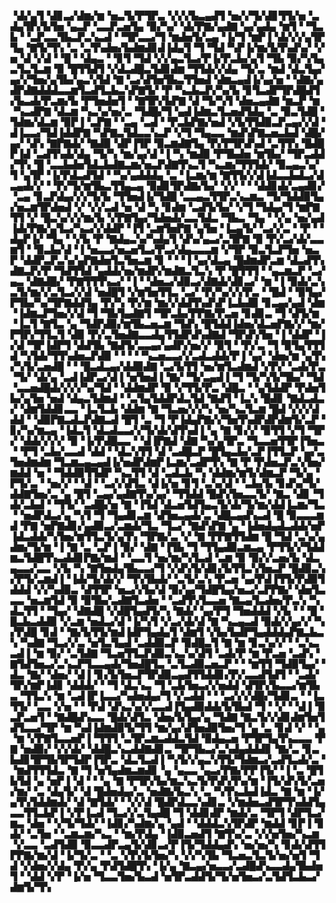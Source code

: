 ▝▟▞▄▜▝▟▊▃▞▟▆▞▆▝▅▃▜▞▛▜▛▃▝▞▞▞▙▃▄▟▜▝▅▞▞▜▞▟▊▜▜▞▅▝▃▟▄▜▛▞▙▜▅▝▄▃▛▝▃▃▛▃▅▜▄▝▉▞▚▞▝▟▞▛▇▞▄▟▇▝▄▞▄▟▄▝▆▜▝▝▜▃▙▝▝▃▛▃▃▜▙▃▛▃▚▃▟▝▝▜▛▃▃▞▜▝▆▟▅▜▞▃▄▝▐▞▜▝▆▛▐▝▟▞▞▞▄▜▛▜▄▝▇▜▞▜▚▝▃▝▃▜▚▟▅▞▙▟▆▟▊▟▐▟▄▜▝▜▝▜▟▝▚▛▐▞▆▞▙▜▚▟▚▞▝▞▅▝▟▝▞▟▝▝█▝▝▟▄▃▝▝▊▜▝▜▟▝▞▞▄▃▜▃▞▛▐▞▛▃▙▞▄▜▝▜▙▝▉▞▚▜▄▃▜▃▜▃▆▝▉▝█▜▜▟▜▝▞▟▃▟█▃▜▟▊▟▆▝▜▜▟▞▞▟▄▝▜▞▃▝▆▟▝▟▃▜▄▞▄▞▞▜▅▞▄▜▙▞▄▃▚▜▟▝▇▝▃▞▟▜▅▜▙▃▜▜▅▟▝▟▆▃▄▟▐▞▄▞▅▝▝▟▇▞▄▟▛▟▇▟▟▟▃▃▆▜▃▟▜▃▙▃▚▛▇▜▞▝▛▝▚▃▙▃▛▞▚▞▙▝▊▜▃▟▛▜▛▟█▟▜▞▙▃▟▞▛▃▆▞▙▝▛▜▅▟▅▜▝▝▇▜▛▞▙▛▇▝▟▝▜▞▚▜▝▟▅▃▄▟▇▝▆▃▛▝▆▝▚▃▟▛▇▝▟▃▆▝▚▃▚▞▅▞▃▝▜▟█▞▜▝▄▟▐▟▆▃▜▃▅▟▜▟▄▝▃▝▉▃▜▟█▝▜▟▆▞▟▃▆▝▉▛▐▝▃▛▇▝▝▃▄▝▃▟▝▝▛▃▙▛▇▞▅▟▝▞▙▜▜▟▉▃▛▃▄▞▞▟▝▟▐▃▃▞▜▟▐▟▟▛▇▝▚▛▇▃▜▟▃▃▚▃▛▝▞▜▝▜▄▃▃▝▆▟▚▛▇▃▅▃▙▟▝▟█▞▄▞▝▟▚▝▇▛▇▟▞▝▇▟▉▝▟▛▐▜▛▝▉▃▆▟▇▜▄▝▛▞▛▜▛▟▚▟▝▃▜▜▚▝█▟█▛▐▟▝▃▟▜▚▟▞▟▄▝▜▞▚▝▆▞▄▞▟▝▐▝▚▝▆▟▉▝▛▜▙▟▅▝▆▜▙▞▝▜▛▃▟▟▞▜▚▝█▝▃▃▙▟▅▜▟▃▙▟▇▃▆▞▅▃▛▟▇▜▚▃▜▝▚▃▆▞▜▜▜▟▞▝▉▃▄▃▚▞▜▝▄▜▛▝▐▞▛▟▃▟▜▟▝▝▚▞▄▟▟▟▄▝▃▝▐▃▆▞▆▝▇▜▜▞▞▟▐▟▃▃▙▟▃▞▟▃▄▟▞▞▝▝▛▞▜▞▆▜▙▃▜▜▄▃▄▝▉▟▊▜▛▟▇▞▙▞▝▞▞▝▝▝▟▟▊▟▞▃▄▟▊▞▝▃▄▝▊▃▛▟▄▞▞▞▜▞▙▝▜▜▅▟▐▞▜▟█▝▃▃▄▃▜▜▛▃▚▃▆▃▝▜▞▜▟▟▉▜▄▞▅▃▆▜▛▟▅▟▝▞▝▞▞▃▟▝▅▝▟▝▚▝▊▟▆▝▃▟▜▞▙▞▝▞▜▝▜▟▄▞▜▝▆▛▇▜▜▝▞▝█▃▚▞▞▞▆▞▙▝▞▛▇▜▄▞▜▟▅▟▞▃▃▜▟▃▝▜▙▃▝▜▄▝▝▞▄▝▅▞▄▟▐▟▞▛▇▞▄▜▃▞▚▃▞▞▟▟▛▝▐▜▝▃▆▜▅▛▇▝▄▜▅▝▐▃▄▜▞▝▃▞▞▃▝▝▛▝▝▟▄▛▐▞▝▜▄▝▝▞▙▝▛▝▇▟▄▃▚▞▚▟▄▜▝▟▚▞▄▃▞▃▜▛▇▝▉▝▛▞▃▞▟▞▃▃▆▜▝▝▉▃▙▞▟▝▐▝▅▃▃▞▅▃▅▜▃▞▛▃▞▟▄▃▃▃▆▝▞▜▛▝▉▃▜▃▛▜▅▝▅▃▛▝▟▟▛▃▛▃▚▞▄▛▇▟▅▜▃▜▅▃▆▝▊▝▝▝▐▝▄▞▟▃▄▝█▟▆▟▛▃▆▝▟▃▟▜▚▟▇▃▛▞▛▝▜▟▜▜▟▝▄▟▟▞▅▞▆▟▛▞▆▟▇▃▜▃▚▝▛▝█▜▜▜▝▝▄▃▆▃▛▝▃▞▄▃▝▟▇▟█▞▝▛▇▜▜▜▚▃▞▝▐▝▝▟▅▃▞▟▉▃▞▟▇▟▞▟▊▃▞▝▆▝▐▝▉▟▞▃▚▃▜▞▆▞▞▃▜▃▞▞▟▝▅▟█▜▝▞▆▜▅▜▜▃▝▃▞▝▛▞▚▞▞▞▛▃▝▝█▟▝▝▉▜▄▞▛▜▙▞▚▞▜▛▇▟▟▜▄▝▛▞▚▝▛▞▆▝▆▞▞▟▟▜▚▟▚▛▐▃▙▟▉▝▊▃▄▞▄▟▝▟▆▝▐▟▆▃▛▜▅▞▞▟▝▜▝▜▙▜▄▟▇▜▝▜▛▃▙▞▛▛▇▞▛▃▅▝▊▟▊▃▝▜▝▟▜▞▆▝▐▃▜▝▇▜▃▝▄▝▜▟▛▟▉▞▆▜▙▃▅▃▆▝▜▟▚▝█▜▟▟▐▟▅▞▟▃▅▛▇▞▞▝▆▞▛▜▛▞▜▜▃▜▝▟▉▝▛▞▃▜▅▟▇▃▃▟▄▜▜▟▛▟▚▟▇▟▝▜▛▟▚▜▅▝▐▝▟▟▛▝▐▞▟▝▜▛▐▟▛▜▝▟▟▜▙▝▇▟▜▞▃▃▄▞▄▟▛▞▅▞▞▝▉▜▝▝▛▞▃▝▜▝▉▜▄▜▜▜▟▝▚▜▟▞▜▜▚▟▅▃▛▟▉▝▝▝▝▝▚▃▅▃▃▞▞▃▟▃▟▟▞▛▐▝▄▞▝▟▅▞▆▝▄▜▚▞▚▜▞▃▅▟█▝▝▝█▃▟▃▄▞▟▟▉▟▇▝▃▞▙▜▜▝▅▞▆▜▃▟▆▟▝▞▛▞▝▃▟▞▛▃▝▜▞▝▟▞▄▝▃▟▐▟▛▃▞▟▐▝▅▜▅▟▐▝▇▞▝▜▞▃▄▟▐▝▜▝▜▞▚▜▞▜▙▞▝▜▟▝▃▃▅▟█▟▞▞▞▞▚▞▜▟▝▝▟▟▆▟▛▝▉▝▞▜▜▞▛▃▝▟█▃▝▝▄▜▟▟▛▝▛▟▅▜▙▞▄▜▅▝▅▟▝▟▄▃▜▟▆▟▝▝▃▜▄▜▟▟▛▟▃▜▟▝▇▟▜▝▐▃▚▝█▟▊▝▇▟▃▟▃▞▝▟▆▜▟▟▊▃▃▝▐▃▜▃▙▝▟▟▆▝▇▝▜▃▅▞▞▞▚▝▅▞▚▃▜▃▆▝█▟▝▞▞▞▟▟▟▝▝▟▉▛▇▃▟▃▛▟▇▃▟▝█▜▝▃▝▜▝▛▐▟▄▛▇▞▞▜▅▜▚▟▛▟▛▟▆▜▞▃▛▝▊▞▚▞▆▃▄▝▐▟▃▜▝▟▃▟▃▃▞▞▜▞▟▞▟▜▚▟▐▝▄▝▇▝▊▞▞▝▉▜▜▝▞▜▝▜▛▞▝▟▟▞▞▞▞▝▉▝▐▞▛▟█▃▃▝▝▟▐▛▇▟▝▟▇▝▚▞▄▜▛▃▝▜▃▃▅▜▜▛▐▜▅▃▝▝▛▜▝▃▙▞▃▃▟▝▟▟▝▝▟▃▚▜▜▝▟▝▃▟█▃▛▝█▜▄▃▙▞▃▛▐▜▜▃▛▝▄▞▃▜▅▟▆▟▆▝▜▃▆▃▄▃▄▟▐▞▅▟▛▟▆▛▐▃▆▞▃▟▛▜▚▝▇▝▛▝▛▟▅▃▛▃▚▜▅▞▆▟▟▝▅▝▝▜▟▟▉▜▜▟▛▝▚▃▜▜▝▟▝▃▟▃▙▝▚▝▟▟▆▞▆▜▞▟▆▃▛▝▜▞▄▝▛▜▞▃▝▝▅▞▞▝▝▟▝▝▃▞▞▟▜▃▝▟▐▞▅▝▊▜▝▃▚▞▟▝▝▃▙▞▙▝▊▟▚▞▜▞▟▟▇▜▅▞▃▝▄▝█▜▝▃▄▞▄▟▇▜▚▞▄▞▝▜▜▟▟▝█▟▚▜▅▃▃▜▞▝▇▃▝▟▊▝▜▟▞▃▙▟▝▝▜▜▞▝▃▟█▞▅▝▇▝▐▜▟▝▟▃▅▜▟▜▄▃▜▞▟▞▜▞▆▞▟▟▐▃▆▞▜▃▝▝▅▟▛▟▃▞▄▝▚▜▝▜▝▜▄▟▊▃▆▝▟▜▅▃▄▟▞▃▝▟█▃▄▟▚▃▟▝█▝▉▃▃▃▆▟▝▛▇▝▅▛▇▟▊▞▄▟▉▃▞▃▆▟▞▜▃▝▜▃▞▝▇▟▚▛▇▝▄▝▐▟▅▟▄▟▃▟▟▞▅▛▐▟▃▟▟▞▚▜▅▞▆▜▜▃▜▞▄▜▚▝▜▛▇▞▃▝▞▝▇▝▛▛▇▜▜▟▆▝█▝▜▟▝▃▚▞▄▟▆▞▜▞▆▝▐▝▇▝▃▝▃▛▐▝▉▞▝▟▇▝▐▜▙▝▜▝▜▜▄▟▉▃▆▃▄▝▛▜▜▞▞▜▟▟▆▃▜▟█▜▚▃▟▟▊▛▇▞▆▟▝▝▃▃▜▝▅▞▆▞▚▜▃▟▝▃▆▝▉▝▉▞▞▃▅▞▙▝▟▃▄▃▃▞▃▃▝▞▙▝▚▝▇▜▅▟▄▜▙▃▃▞▜▝▞▟▚▜▞▟▊▞▙▜▜▃▚▜▅▃▛▝█▟▉▃▚▞▛▜▞▃▆▟▐▝▐▟▞▜▞▟▞▞▝▜▚▜▙▟▞▝▃▜▞▃▚▝▛▃▅▝▄▞▛▟▐▜▜▞▛▟▉▜▟▟▟▝▞▞▚▟▉▃▝▟▜▜▛▝▅▃▞▞▙▞▟▝▉▞▄▞▜▟█▜▄▞▅▃▞▃▛▛▇▞▝▟▅▜▃▃▃▝▅▃▆▜▟▝▉▝▉▜▙▞▃▟▇▜▃▟▅▝▝▃▟▜▚▜▃▃▅▝▇▃▄▜▃▟▅▞▛▃▚▝▚▟▃▜▜▝▝▜▄▞▝▟▇▟█▝▞▟█▜▄▟▜▞▚▝▇▟▞▝▄▞▛▜▝▜▅▟▟▟▝▞▙▝▝▝█▝█▃▙▃▟▟▉▝▞▃▆▝▅▟▃▞▟▝▐▞▚▜▝▞▃▞▟▞▟▝▇▝▚▃▄▃▟▝▉▟▞▞▄▞▞▝▚▞▛▟█▝▊▟▝▝▇▞▙▜▜▞▆▟▐▟▛▜▄▟▄▜▝▟▆▜▝▞▙▞▙▟▛▜▄▟▟▟▄▛▇▃▙▃▚▝▚▟▇▝▜▃▞▞▃▝▅▜▃▜▄▟▝▃▟▟▉▃▛▝▉▟█▃▜▝▇▝▆▝▊▃▚▞▞▝▝▃▚▃▃▟▐▝▆▝▉▞▝▃▜▟▇▝▜▃▅▜▜▃▛▟▉▃▚▃▚▞▟▜▝▃▟▞▛▝▆▝▛▃▅▝▃▟▚▝▇▜▟▜▅▃▞▃▚▃▛▜▃▃▄▟▞▜▅▟█▜▃▝▃▜▃▟▉▃▅▃▛▝▝▝▆▜▜▝▜▟▉▜▄▞▝▟▃▝▇▞▝▟▅▞▝▟▐▝▊▞▙▜▅▃▛▜▛▟▉▃▄▟▜▜▟▟▊▞▛▞▃▃▟▜▟▜▝▝▃▟▞▜▛▞▆▛▐▟▊▝▟▟▟▞▝▝▜▝▟▃▚▃▝▜▝▃▙▜▅▃▞▞▅▟▟▝▟▜▛▞▙▃▃▞▆▜▙▃▝▜▜▃▚▝▆▝▃▟▐▛▐▃▃▞▚▟▅▟▄▞▜▝▞▃▟▟▝▝▝▃▞▞▞▟█▞▜▟▊▃▝▝▐▃▜▜▞▝▃▃▝▞▅▝▝▝▛▟▝▟▚▃▚▞▞▃▃▟▐▜▄▟▉▟▟▞▙▜▙▟▝▜▝▝▞▝▝▟▐▝▉▃▛▃▅▜▝▝▇▟█▟▚▃▃▝█▟▞▟▜▃▝▟▅▞▙▜▄▞▄▝▜▟▇▝▇▃▜▞▞▟▊▟▆▜▅▜▟▜▃▃▞▜▛▝▆▝▚▟▐▟▆▟▉▜▞▜▜▝▆▞▄▞▟▜▅▟▉▜▅▞▜▝▄▝▃▝▊▟▝▞▝▝▄▝▆▝▞▛▇▜▃▃▅▛▐▝▜▜▜▝▃▜▛▃▆▃▟▟▃▜▟▝▉▟▄▃▅▝▛▜▛▜▄▜▚▃▃▃▝▛▇▝▅▟▉▞▝▞▞▟▞▝▟▟█▃▚▃▟▟▇▟▊▃▝▜▛▜▙▃▞▃▚▟▄▟▟▟▊▝▇▞▃▝▊▃▙▟▊▜▛▜▙▜▛▜▟▛▐▜▛▃▝▟▃▜▃▟▐▝▚▜▞▞▄▃▚▜▜▞▜▟▆▃▞▃▟▜▃▟▞▃▝▝▆▟▜▜▜▟▃▝▇▝▜▝▅▜▄▟▆▃▆▟▊▝▄▝▄▃▃▝▄▃▞▛▇▞▛▛▐▜▞▝▐▝▃▝█▜▙▜▟▝▄▝▅▛▐▝▟▝▝▝▄▝▇▝▛▜▛▞▙▞▆▃▚▃▜▞▛▟▚▜▚▞▆▝▐▜▞▟▚▜▞▃▅▞▆▞▝▃▝▟▄▜▞▝▟▝█▟▅▟▄▞▃▝▅▟▇▞▙▃▚▝▃▝▚▜▚▃▙▟▐▟▃▝▇▝▆▝▐▞▄▜▚▜▟▟▆▟▞▝▟▝▇▜▟▞▝▝▞▞▟▝█▟▛▟▃▃▚▟▊▃▝▞▆▟▅▃▟▜▛▜▚▟▟▜▄▃▃▜▜▃▙▛▐▝▞▛▐▃▟▝▜▃▞▞▃▜▄▟█▝▜▝▟▟▊▟▛▝▆▟▞▃▝▜▛▜▝▟▛▜▃▞▆▃▝▟▅▝▝▞▜▞▜▟▞▝▐▟▊▞▚▟▆▞▄▝▄▟▝▝▟▟▟▃▚▜▛▟▛▝▆▟▟▝▊▛▐▝▊▟▞▝▃▜▅▝▝▃▆▃▆▞▚▃▝▝▆▞▛▟▄▝▐▟▉▃▅▟▜▝▇▜▚▞▃▝▞▞▅▜▅▞▚▃▆▝▞▃▃▝▃▟▜▟▉▝▉▃▃▟▛▃▄▜▞▟▊▃▞▛▐▜▞▜▟▟▄▟▚▝▅▞▅▞▚▝▊▟▞▟▜▜▛▛▇▞▆▞▟▝▐▞▜▞▃▝▝▃▝▞▛▞▙▜▅▞▚▝▞▞▚▜▙▝▜▃▅▃▜▃▜▞▅▞▅▜▝▜▟▝▞▟▅▞▞▟▄▝▛▞▄▝▛▟▜▟█▜▚▝▐▞▄▝▇▃▄▞▅▃▃▞▃▟█▟▚▃▃▟▄▜▙▟▅▜▝▝▟▟▝▞▛▝▐▞▅▝▜▃▃▜▅▞▙▃▟▝▅▜▛▃▟▟▜▞▜▞▅▜▅▃▞▃▜▟▜▃▙▃▞▟▆▜▞▜▚
